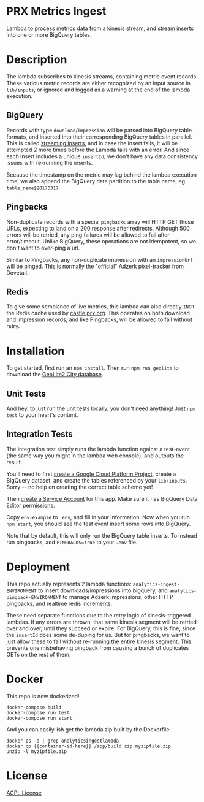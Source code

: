 # PRX Metrics Ingest

Lambda to process metrics data from a kinesis stream, and stream inserts into
one or more BigQuery tables.

# Description

The lambda subscribes to kinesis streams, containing metric event records. These
various metric records are either recognized by an input source in `lib/inputs`,
or ignored and logged as a warning at the end of the lambda execution.

## BigQuery

Records with type `download`/`impression` will be parsed into BigQuery table formats,
and inserted into their corresponding BigQuery tables in parallel.  This is called
[streaming inserts](https://cloud.google.com/bigquery/streaming-data-into-bigquery),
and in case the insert fails, it will be attempted 2 more times before the Lambda
fails with an error.  And since each insert includes a unique `insertId`, we
don't have any data consistency issues with re-running the inserts.

Because the timestamp on the metric may lag behind the lambda execution time,
we also append the BigQuery date partition to the table name, eg
`table_name$20170317`.

## Pingbacks

Non-duplicate records with a special `pingbacks` array will HTTP GET those URLs,
expecting to land on a 200 response after redirects. Although 500 errors will
be retried, any ping failures will be allowed to fail after error/timeout.
Unlike BigQuery, these operations are not idempotent, so we don't want to
over-ping a url.

Similar to Pingbacks, any non-duplicate impression with an `impressionUrl` will
be pinged.  This is normally the "official" Adzerk pixel-tracker from Dovetail.

## Redis

To give some semblance of live metrics, this lambda can also directly `INCR`
the Redis cache used by [castle.prx.org](https://github.com/PRX/castle.prx.org).
This operates on both download and impression records, and like Pingbacks, will
be allowed to fail without retry.

# Installation

To get started, first run an `npm install`.  Then run `npm run geolite` to download
the [GeoLite2 City database](http://dev.maxmind.com/geoip/geoip2/geolite2/).

## Unit Tests

And hey, to just run the unit tests locally, you don't need anything!  Just
`npm test` to your heart's content.

## Integration Tests

The integration test simply runs the lambda function against a test-event (the
same way you might in the lambda web console), and outputs the result.

You'll need to first [create a Google Cloud Platform Project](https://cloud.google.com/resource-manager/docs/creating-managing-projects),
create a BigQuery dataset, and create the tables referenced by your `lib/inputs`.
Sorry -- no help on creating the correct table scheme yet!

Then [create a Service Account](https://developers.google.com/identity/protocols/OAuth2ServiceAccount#creatinganaccount) for this app.  Make sure it has BigQuery Data Editor permissions.

Copy `env-example` to `.env`, and fill in your information. Now when you run
`npm start`, you should see the test event insert some rows into BigQuery.

Note that by default, this will only run the BigQuery table inserts. To instead
run pingbacks, add `PINGBACKS=true` to your `.env` file.

# Deployment

This repo actually represents 2 lambda functions: `analytics-ingest-ENVIRONMENT`
to insert downloads/impressions into bigquery, and `analytics-pingback-ENVIRONMENT`
to manage Adzerk impressions, other HTTP pingbacks, and realtime redis increments.

These need separate functions due to the retry logic of kinesis-triggered lambdas.
If any errors are thrown, that same kinesis segment will be retried over and over,
until they succeed or expire. For BigQuery, this is fine, since the `insertId`
does some de-duping for us. But for pingbacks, we want to just allow these to
fail without re-running the entire kinesis segment. This prevents one misbehaving
pingback from causing a bunch of duplicates GETs on the rest of them.

# Docker

This repo is now dockerized!

```
docker-compose build
docker-compose run test
docker-compose run start
```

And you can easily-ish get the lambda zip built by the Dockerfile:

```
docker ps -a | grep analyticsingestlambda
docker cp {{container-id-here}}:/app/build.zip myzipfile.zip
unzip -l myzipfile.zip
```

# License

[AGPL License](https://www.gnu.org/licenses/agpl-3.0.html)
